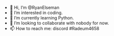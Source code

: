 - 👋 Hi, I’m @RyanElseman
- 👀 I’m interested in coding.
- 🌱 I’m currently learning Python.
- 💞️ I’m looking to collaborate with nobody for now.
- 📫 How to reach me: discord #Radeum4658

<!---
RyanElseman/RyanElseman is a ✨ special ✨ repository because its `README.md` (this file) appears on your GitHub profile.
You can click the Preview link to take a look at your changes.
--->

